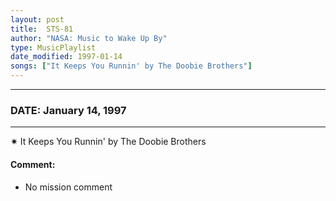 ```yaml
---
layout: post
title:  STS-81
author: "NASA: Music to Wake Up By"
type: MusicPlaylist
date_modified: 1997-01-14
songs: ["It Keeps You Runnin' by The Doobie Brothers"]
---
```


----
### DATE: January 14, 1997
----
✷ It Keeps You Runnin' by The Doobie Brothers

#### Comment:
* No mission comment



<br/>
<center>
	<a target="_blank"
	   href="https://twitter.com/intent/tweet?hashtags=Space,NASA,Playlist,NASAWakeupCalls,SpaceProgram&text={{ page.author}}, '{{ page.songs.first }}' {{ page.title }}, {{ page.date | date: '%B %d, %Y' }}. {{ site.url }}{{ page.url }} @nasawakeupcalls">
	   <i class="fab fa-twitter" alt="Tweet this page" style="font-size: 1.3em;"></i>
	</a>
	&nbsp; 	<i class="fas fa-user-astronaut" style="font-size: 1.5em;"></i> &nbsp;
    <a type="amzn" search="'It Keeps You Runnin' by The Doobie Brothers'" category="popular music">
        <i class="fab fa-amazon" style="font-size: 1.3em;"></i>
    </a>
</center>
